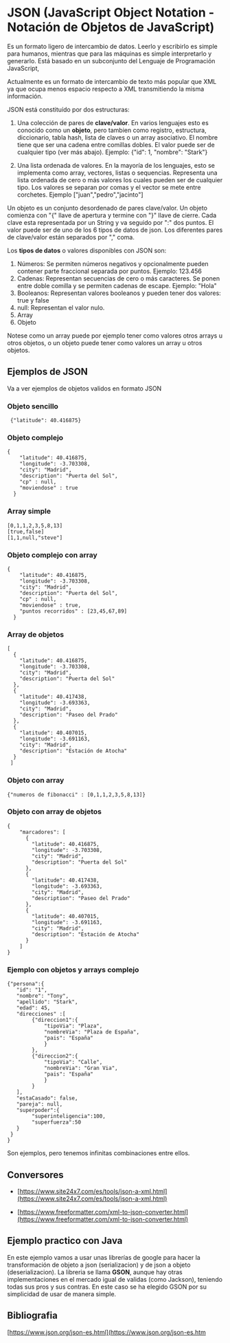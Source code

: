 # JSON (JavaScript Object Notation - Notación de Objetos de JavaScript) 

Es un formato ligero de intercambio de datos. Leerlo y escribirlo es simple para humanos, mientras que para las máquinas es simple interpretarlo y generarlo. Está basado en un subconjunto del Lenguaje de Programación JavaScript, 

Actualmente es un formato de intercambio de texto más popular que XML ya que ocupa menos espacio respecto a XML transmitiendo la misma información.

JSON está constituído por dos estructuras:

1. Una colección de pares de <b>clave/valor</b>. En varios lenguajes esto es conocido como un <b>objeto</b>, pero tambien como registro, estructura, diccionario, tabla hash, lista de claves o un array asociativo. El nombre tiene que ser una cadena entre comillas dobles. El valor puede ser de cualquier tipo (ver más abajo). Ejemplo: {"id": 1, "nombre": "Stark"}

2. Una lista ordenada de valores. En la mayoría de los lenguajes, esto se implementa como array, vectores, listas o sequencias. Representa una lista ordenada de cero o más valores los cuales pueden ser de cualquier tipo. Los valores se separan por comas y el vector se mete entre corchetes. Ejemplo ["juan","pedro","jacinto"]

Un objeto es un conjunto desordenado de pares clave/valor. Un objeto comienza con "{" llave de apertura y termine con "}" llave de cierre. Cada clave esta representada por un String y va seguido por ":" dos puntos. El valor puede ser de uno de los 6 tipos de datos de json. Los diferentes pares de clave/valor están separados por "," coma.

Los <b>tipos de datos</b> o valores disponibles con JSON son:

1. Números: Se permiten números negativos y opcionalmente pueden contener parte fraccional separada por puntos. Ejemplo: 123.456
2. Cadenas: Representan secuencias de cero o más caracteres. Se ponen entre doble comilla y se permiten cadenas de escape. Ejemplo: "Hola"
3. Booleanos: Representan valores booleanos y pueden tener dos valores: true y false
4. null: Representan el valor nulo.
5. Array
6. Objeto

Notese como un array puede por ejemplo tener como valores otros arrays u otros objetos, o un objeto puede tener como valores un array u otros objetos. 

## Ejemplos de JSON

Va a ver ejemplos de objetos validos en formato JSON

### Objeto sencillo

     {"latitude": 40.416875}
     
### Objeto complejo

	{
        "latitude": 40.416875,
        "longitude": -3.703308,
        "city": "Madrid",
        "description": "Puerta del Sol",
        "cp" : null,
        "moviendose" : true
      }
### Array simple

	[0,1,1,2,3,5,8,13]
	[true,false]
	[1,1,null,"steve"]

     
### Objeto complejo con array

	{
        "latitude": 40.416875,
        "longitude": -3.703308,
        "city": "Madrid",
        "description": "Puerta del Sol",
        "cp" : null,
        "moviendose" : true,
        "puntos recorridos" : [23,45,67,89]
      }
      
### Array de objetos

	[
      {
        "latitude": 40.416875,
        "longitude": -3.703308,
        "city": "Madrid",
        "description": "Puerta del Sol"
      },
      {
        "latitude": 40.417438,
        "longitude": -3.693363,
        "city": "Madrid",
        "description": "Paseo del Prado"
      },
      {
        "latitude": 40.407015,
        "longitude": -3.691163,
        "city": "Madrid",
        "description": "Estación de Atocha"
      }
     ]
     
### Objeto con array

	{"numeros de fibonacci" : [0,1,1,2,3,5,8,13]}

     
### Objeto con array de objetos

	{
	    "marcadores": [
	      {
	        "latitude": 40.416875,
	        "longitude": -3.703308,
	        "city": "Madrid",
	        "description": "Puerta del Sol"
	      },
	      {
	        "latitude": 40.417438,
	        "longitude": -3.693363,
	        "city": "Madrid",
	        "description": "Paseo del Prado"
	      },
	      {
	        "latitude": 40.407015,
	        "longitude": -3.691163,
	        "city": "Madrid",
	        "description": "Estación de Atocha"
	      }
	    ]
	}

### Ejemplo con objetos y arrays complejo

	{"persona":{
	   "id": "1",
	   "nombre": "Tony",
	   "apellido": "Stark",
	   "edad": 45,
	   "direcciones" :[
			{"direccion1":{
				"tipoVia": "Plaza",
				"nombreVia": "Plaza de España",
				"pais": "España"
				}
			},
			{"direccion2":{
				"tipoVia": "Calle",
				"nombreVia": "Gran Via",
				"pais": "España"
				}
			}
	   ],
	   "estaCasado": false,
	   "pareja": null,
	   "superpoder":{
			"superinteligencia":100,
			"superfuerza":50
	   }
	 }
	}
	
Son ejemplos, pero tenemos infinitas combinaciones entre ellos.

## Conversores

- [https://www.site24x7.com/es/tools/json-a-xml.html](https://www.site24x7.com/es/tools/json-a-xml.html)

- [https://www.freeformatter.com/xml-to-json-converter.html](https://www.freeformatter.com/xml-to-json-converter.html)

## Ejemplo practico con Java

En este ejemplo vamos a usar unas librerías de google para hacer la transformación de objeto a json (serializacion) y de json a objeto (deserializacion). La libreria se llama <b>GSON</b>, aunque hay otras implementaciones en el mercado igual de validas (como Jackson), teniendo todas sus pros y sus contras. En este caso se ha elegido GSON por su simplicidad de usar de manera simple.

## Bibliografia
[https://www.json.org/json-es.html](https://www.json.org/json-es.htm